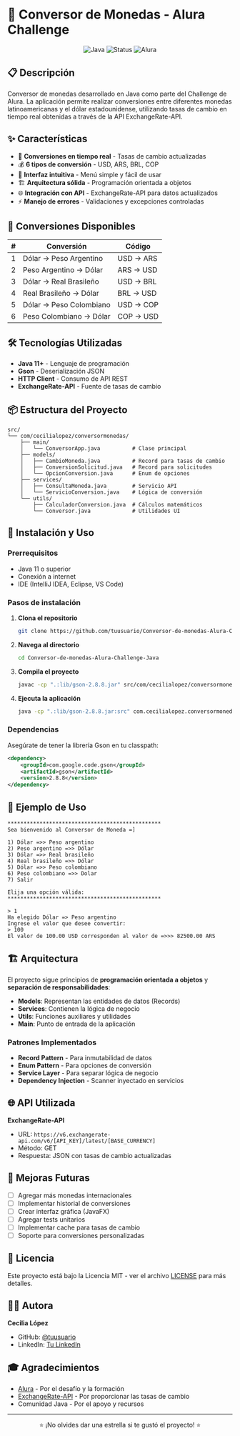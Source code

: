 # 💱 Conversor de Monedas - Alura Challenge

<div align="center">
  <img src="https://img.shields.io/badge/Java-ED8B00?style=for-the-badge&logo=java&logoColor=white" alt="Java"/>
  <img src="https://img.shields.io/badge/Status-Completado-brightgreen?style=for-the-badge" alt="Status"/>
  <img src="https://img.shields.io/badge/Challenge-Alura-blue?style=for-the-badge" alt="Alura"/>
</div>

## 📋 Descripción

Conversor de monedas desarrollado en Java como parte del Challenge de Alura. La aplicación permite realizar conversiones entre diferentes monedas latinoamericanas y el dólar estadounidense, utilizando tasas de cambio en tiempo real obtenidas a través de la API ExchangeRate-API.

## ✨ Características

- 🔄 **Conversiones en tiempo real** - Tasas de cambio actualizadas
- 💰 **6 tipos de conversión** - USD, ARS, BRL, COP
- 🎯 **Interfaz intuitiva** - Menú simple y fácil de usar
- 🏗️ **Arquitectura sólida** - Programación orientada a objetos
- 🌐 **Integración con API** - ExchangeRate-API para datos actualizados
- ⚡ **Manejo de errores** - Validaciones y excepciones controladas

## 🚀 Conversiones Disponibles

| # | Conversión | Código |
|---|------------|--------|
| 1 | Dólar → Peso Argentino | USD → ARS |
| 2 | Peso Argentino → Dólar | ARS → USD |
| 3 | Dólar → Real Brasileño | USD → BRL |
| 4 | Real Brasileño → Dólar | BRL → USD |
| 5 | Dólar → Peso Colombiano | USD → COP |
| 6 | Peso Colombiano → Dólar | COP → USD |

## 🛠️ Tecnologías Utilizadas

- **Java 11+** - Lenguaje de programación
- **Gson** - Deserialización JSON
- **HTTP Client** - Consumo de API REST
- **ExchangeRate-API** - Fuente de tasas de cambio

## 📦 Estructura del Proyecto

```
src/
└── com/cecilialopez/conversormonedas/
    ├── main/
    │   └── ConversorApp.java          # Clase principal
    ├── models/
    │   ├── CambioMoneda.java          # Record para tasas de cambio
    │   ├── ConversionSolicitud.java   # Record para solicitudes
    │   └── OpcionConversion.java      # Enum de opciones
    ├── services/
    │   ├── ConsultaMoneda.java        # Servicio API
    │   └── ServicioConversion.java    # Lógica de conversión
    └── utils/
        ├── CalculadorConversion.java  # Cálculos matemáticos
        └── Conversor.java             # Utilidades UI
```

## 🔧 Instalación y Uso

### Prerrequisitos
- Java 11 o superior
- Conexión a internet
- IDE (IntelliJ IDEA, Eclipse, VS Code)

### Pasos de instalación

1. **Clona el repositorio**
   ```bash
   git clone https://github.com/tuusuario/Conversor-de-monedas-Alura-Challenge-Java.git
   ```

2. **Navega al directorio**
   ```bash
   cd Conversor-de-monedas-Alura-Challenge-Java
   ```

3. **Compila el proyecto**
   ```bash
   javac -cp ".:lib/gson-2.8.8.jar" src/com/cecilialopez/conversormonedas/main/ConversorApp.java
   ```

4. **Ejecuta la aplicación**
   ```bash
   java -cp ".:lib/gson-2.8.8.jar:src" com.cecilialopez.conversormonedas.main.ConversorApp
   ```

### Dependencias

Asegúrate de tener la librería Gson en tu classpath:
```xml
<dependency>
    <groupId>com.google.code.gson</groupId>
    <artifactId>gson</artifactId>
    <version>2.8.8</version>
</dependency>
```

## 📱 Ejemplo de Uso

```
************************************************
Sea bienvenido al Conversor de Moneda =]

1) Dólar =>> Peso argentino
2) Peso argentino =>> Dólar
3) Dólar =>> Real brasileño
4) Real brasileño =>> Dólar
5) Dólar =>> Peso colombiano
6) Peso colombiano =>> Dolar
7) Salir

Elija una opción válida:
************************************************

> 1
Ha elegido Dólar => Peso argentino
Ingrese el valor que desee convertir: 
> 100
El valor de 100.00 USD corresponden al valor de =>>> 82500.00 ARS
```

## 🏗️ Arquitectura

El proyecto sigue principios de **programación orientada a objetos** y **separación de responsabilidades**:

- **Models**: Representan las entidades de datos (Records)
- **Services**: Contienen la lógica de negocio
- **Utils**: Funciones auxiliares y utilidades
- **Main**: Punto de entrada de la aplicación

### Patrones Implementados

- **Record Pattern** - Para inmutabilidad de datos
- **Enum Pattern** - Para opciones de conversión
- **Service Layer** - Para separar lógica de negocio
- **Dependency Injection** - Scanner inyectado en servicios

## 🌐 API Utilizada

**ExchangeRate-API**
- URL: `https://v6.exchangerate-api.com/v6/[API_KEY]/latest/[BASE_CURRENCY]`
- Método: GET
- Respuesta: JSON con tasas de cambio actualizadas

## 📝 Mejoras Futuras

- [ ] Agregar más monedas internacionales
- [ ] Implementar historial de conversiones
- [ ] Crear interfaz gráfica (JavaFX)
- [ ] Agregar tests unitarios
- [ ] Implementar cache para tasas de cambio
- [ ] Soporte para conversiones personalizadas

## 📄 Licencia

Este proyecto está bajo la Licencia MIT - ver el archivo [LICENSE](LICENSE) para más detalles.

## 👩‍💻 Autora

**Cecilia López**

- GitHub: [@tuusuario](https://github.com/ProfeCeci)
- LinkedIn: [Tu LinkedIn](https://linkedin.com/in/andreacecilialopez)

## 🎓 Agradecimientos

- [Alura](https://www.alura.com.br/) - Por el desafío y la formación
- [ExchangeRate-API](https://exchangerate-api.com/) - Por proporcionar las tasas de cambio
- Comunidad Java - Por el apoyo y recursos

---

<div align="center">
  <p>⭐ ¡No olvides dar una estrella si te gustó el proyecto! ⭐</p>
</div>
